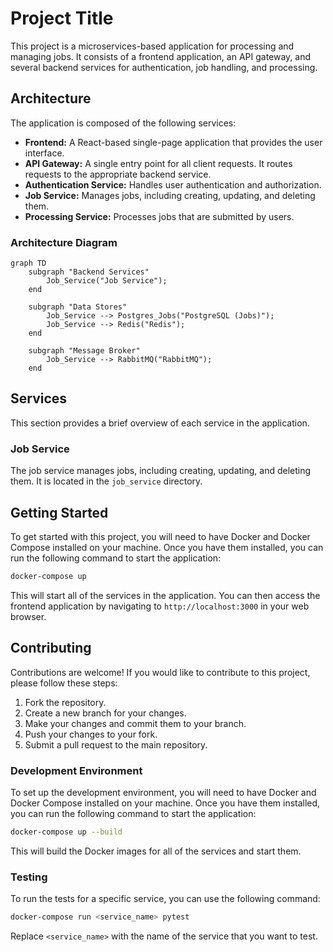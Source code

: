 # Project Title

This project is a microservices-based application for processing and managing jobs. It consists of a frontend application, an API gateway, and several backend services for authentication, job handling, and processing.

## Architecture

The application is composed of the following services:

*   **Frontend:** A React-based single-page application that provides the user interface.
*   **API Gateway:** A single entry point for all client requests. It routes requests to the appropriate backend service.
*   **Authentication Service:** Handles user authentication and authorization.
*   **Job Service:** Manages jobs, including creating, updating, and deleting them.
*   **Processing Service:** Processes jobs that are submitted by users.

### Architecture Diagram

```mermaid
graph TD
    subgraph "Backend Services"
        Job_Service("Job Service");
    end

    subgraph "Data Stores"
        Job_Service --> Postgres_Jobs("PostgreSQL (Jobs)");
        Job_Service --> Redis("Redis");
    end

    subgraph "Message Broker"
        Job_Service --> RabbitMQ("RabbitMQ");
    end
```

## Services

This section provides a brief overview of each service in the application.

### Job Service

The job service manages jobs, including creating, updating, and deleting them. It is located in the `job_service` directory.

## Getting Started

To get started with this project, you will need to have Docker and Docker Compose installed on your machine. Once you have them installed, you can run the following command to start the application:

```bash
docker-compose up
```

This will start all of the services in the application. You can then access the frontend application by navigating to `http://localhost:3000` in your web browser.

## Contributing

Contributions are welcome! If you would like to contribute to this project, please follow these steps:

1.  Fork the repository.
2.  Create a new branch for your changes.
3.  Make your changes and commit them to your branch.
4.  Push your changes to your fork.
5.  Submit a pull request to the main repository.

### Development Environment

To set up the development environment, you will need to have Docker and Docker Compose installed on your machine. Once you have them installed, you can run the following command to start the application:

```bash
docker-compose up --build
```

This will build the Docker images for all of the services and start them.

### Testing

To run the tests for a specific service, you can use the following command:

```bash
docker-compose run <service_name> pytest
```

Replace `<service_name>` with the name of the service that you want to test.
